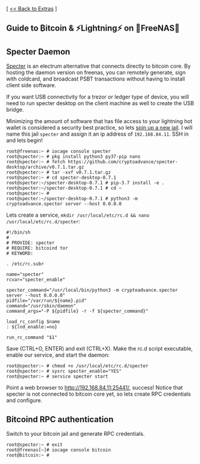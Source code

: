 [ [<< Back to Extras](https://github.com/seth586/guides/blob/master/FreeNAS/bitcoin/extras.md) ]

## Guide to ₿itcoin & ⚡Lightning️⚡ on 🦈FreeNAS🦈

## Specter Daemon
[Specter](https://github.com/cryptoadvance/specter-desktop) is an electrum alternative that connects directly to bitcoin core. By hosting the daemon version on freenas, you can remotely generate, sign with coldcard, and broadcast PSBT transactions without having to install client side software. 

If you want USB connectivity for a trezor or ledger type of device, you will need to run specter desktop on the client machine as well to create the USB bridge.

Minimizing the amount of software that has file access to your lightning hot wallet is considered a security best practice, so lets [spin up a new jail](https://github.com/seth586/guides/blob/master/FreeNAS/bitcoin/freenas_1_jail_creation.md). I will name this jail `specter` and assign it an ip address of `192.168.84.11`. SSH in and lets begin!

```
root@freenas:~ # iocage console specter
root@specter:~ # pkg install python3 py37-pip nano
root@specter:~ # fetch https://github.com/cryptoadvance/specter-desktop/archive/v0.7.1.tar.gz
root@specter:~ # tar -xvf v0.7.1.tar.gz
root@specter:~ # cd specter-desktop-0.7.1
root@specter:~/specter-desktop-0.7.1 # pip-3.7 install -e .
root@specter:~/specter-desktop-0.7.1 # cd ~
root@specter:~ #
root@specter:~/specter-desktop-0.7.1 # python3 -m cryptoadvance.specter server --host 0.0.0.0
```

Lets create a service, `mkdir /usr/local/etc/rc.d && nano /usr/local/etc/rc.d/specter`:
```
#!/bin/sh
#
# PROVIDE: specter
# REQUIRE: bitcoind tor
# KEYWORD:

. /etc/rc.subr

name="specter"
rcvar="specter_enable"

specter_command="/usr/local/bin/python3 -m cryptoadvance.specter server --host 0.0.0.0"
pidfile="/var/run/${name}.pid"
command="/usr/sbin/daemon"
command_args="-P ${pidfile} -r -f ${specter_command}"

load_rc_config $name
: ${lnd_enable:=no}

run_rc_command "$1"
```
Save (CTRL+O, ENTER) and exit (CTRL+X). Make the rc.d script executable, enable our service, and start the daemon: 

```
root@specter:~ # chmod +x /usr/local/etc/rc.d/specter
root@specter:~ # sysrc specter_enable="YES"
root@specter:~ # service specter start
```

Point a web browser to http://192.168.84.11:25441/, success! Notice that specter is not connected to bitcoin core yet, so lets create RPC credentials and configure.

## Bitcoind RPC authentication
Switch to your bitcoin jail and generate RPC credentials.
```
root@specter:~ # exit
root@freenas[~]# iocage console bitcoin
root@bitcoin:~ #
```


